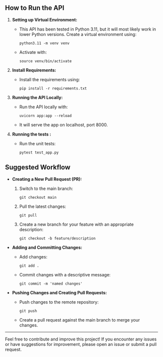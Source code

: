 ## How to Run the API

1. **Setting up Virtual Environment:**
   - This API has been tested in Python 3.11, but it will most likely work in lower Python versions. Create a virtual environment using:
     ```
     python3.11 -m venv venv
     ```
   - Activate with:
     ```
     source venv/bin/activate
     ```

2. **Install Requirements:**
   - Install the requirements using:
     ```
     pip install -r requirements.txt
     ```

3. **Running the API Locally:**
   - Run the API locally with:
     ```
     uvicorn app:app --reload
     ```
   - It will serve the app on localhost, port 8000.

3. **Running the tests :**
   - Run the unit tests:
     ```
     pytest test_app.py
     ```


## Suggested Workflow

- **Creating a New Pull Request (PR):**
  1. Switch to the main branch:
     ```
     git checkout main
     ```
  2. Pull the latest changes:
     ```
     git pull
     ```
  3. Create a new branch for your feature with an appropriate description:
     ```
     git checkout -b feature/description
     ```

- **Adding and Committing Changes:**
  - Add changes:
    ```
    git add .
    ```
  - Commit changes with a descriptive message:
    ```
    git commit -m 'named changes'
    ```

- **Pushing Changes and Creating Pull Requests:**
  - Push changes to the remote repository:
    ```
    git push
    ```
  - Create a pull request against the main branch to merge your changes.
  
---

Feel free to contribute and improve this project! If you encounter any issues or have suggestions for improvement, please open an issue or submit a pull request.
